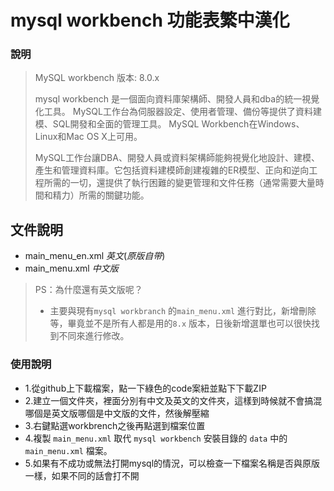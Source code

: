 # mysql workbench 功能表繁中漢化

### 說明

> MySQL workbench 版本: 8.0.x
>
> mysql workbench 是一個面向資料庫架構師、開發人員和dba的統一視覺化工具。 MySQL工作台為伺服器設定、使用者管理、備份等提供了資料建模、SQL開發和全面的管理工具。 MySQL Workbench在Windows、Linux和Mac OS X上可用。
>
>MySQL工作台讓DBA、開發人員或資料架構師能夠視覺化地設計、建模、產生和管理資料庫。它包括資料建模師創建複雜的ER模型、正向和逆向工程所需的一切，還提供了執行困難的變更管理和文件任務（通常需要大量時間和精力）所需的關鍵功能。



## 文件說明

* main_menu_en.xml *英文*(*原版自带*)
* main_menu.xml *中文版*

>PS：為什麼還有英文版呢？
>
> * 主要與現有`mysql workbranch` 的`main_menu.xml` 進行對比，新增刪除等，畢竟並不是所有人都是用的`8.x` 版本，日後新增選單也可以很快找到不同來進行修改。

### 使用說明
* 1.從github上下載檔案，點一下綠色的code案紐並點下下載ZIP
* 2.建立一個文件夾，裡面分別有中文及英文的文件夾，這樣到時候就不會搞混哪個是英文版哪個是中文版的文件，然後解壓縮
* 3.右鍵點選workbrench之後再點選到檔案位置
* 4.複製 `main_menu.xml` 取代 `mysql workbench` 安裝目錄的 `data` 中的`main_menu.xml` 檔案。
* 5.如果有不成功或無法打開mysql的情況，可以檢查一下檔案名稱是否與原版一樣，如果不同的話會打不開

